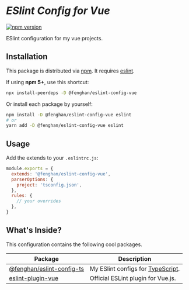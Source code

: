 # <em><b>ESlint Config for Vue</b></em>

[![npm version](https://img.shields.io/npm/v/@fenghan/eslint-config-vue?style=flat-square)](https://www.npmjs.com/package/@fenghan/eslint-config-vue)

ESlint configuration for my vue projects.

## Installation

This package is distributed via [npm](https://www.npmjs.com/package/@fenghan/eslint-config-vue). It requires [eslint](https://github.com/eslint/eslint).

If using **npm 5+**, use this shortcut:

```sh
npx install-peerdeps -D @fenghan/eslint-config-vue
```

Or install each package by yourself:

```sh
npm install -D @fenghan/eslint-config-vue eslint
# or
yarn add -D @fenghan/eslint-config-vue eslint
```

## Usage

Add the extends to your `.eslintrc.js`:

```js
module.exports = {
  extends: '@fenghan/eslint-config-vue',
  parserOptions: {
    project: 'tsconfig.json',
  },
  rules: {
    // your overrides
  },
}
```

## What's Inside?

This configuration contains the following cool packages.

| Package                                                                                                      | Description                                                                  |
| ------------------------------------------------------------------------------------------------------------ | ---------------------------------------------------------------------------- |
| [@fenghan/eslint-config-ts](https://github.com/fenghan34/configurations/tree/main/packages/eslint-config-ts) | My ESlint configs for [TypeScript](https://github.com/microsoft/TypeScript). |
| [eslint-plugin-vue](https://eslint.vuejs.org/)                                                               | Official ESLint plugin for Vue.js.                                           |

